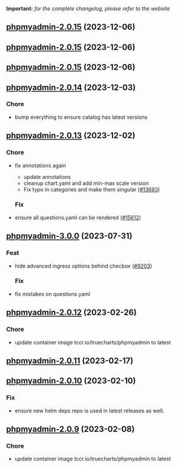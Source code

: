**Important:**
*for the complete changelog, please refer to the website*





## [phpmyadmin-2.0.15](https://github.com/truecharts/charts/compare/phpmyadmin-2.0.14...phpmyadmin-2.0.15) (2023-12-06)




## [phpmyadmin-2.0.15](https://github.com/truecharts/charts/compare/phpmyadmin-2.0.14...phpmyadmin-2.0.15) (2023-12-06)




## [phpmyadmin-2.0.15](https://github.com/truecharts/charts/compare/phpmyadmin-2.0.14...phpmyadmin-2.0.15) (2023-12-06)




## [phpmyadmin-2.0.14](https://github.com/truecharts/charts/compare/phpmyadmin-2.0.13...phpmyadmin-2.0.14) (2023-12-03)

### Chore

- bump everything to ensure catalog has latest versions
  
  


## [phpmyadmin-2.0.13](https://github.com/truecharts/charts/compare/phpmyadmin-3.0.0...phpmyadmin-2.0.13) (2023-12-02)

### Chore

- fix annotations again
  - update annotations
  - cleanup chart.yaml and add min-max scale version
  - Fix typo in categories and make them singular ([#13693](https://github.com/truecharts/charts/issues/13693))
  
  ### Fix

- ensure all questions.yaml can be rendered ([#15612](https://github.com/truecharts/charts/issues/15612))
  
  











## [phpmyadmin-3.0.0](https://github.com/truecharts/charts/compare/phpmyadmin-2.0.12...phpmyadmin-3.0.0) (2023-07-31)

### Feat

- hide advanced ingress options behind checbox ([#9203](https://github.com/truecharts/charts/issues/9203))
  
  ### Fix

- fix mistakes on questions.yaml
  
  


## [phpmyadmin-2.0.12](https://github.com/truecharts/charts/compare/phpmyadmin-2.0.11...phpmyadmin-2.0.12) (2023-02-26)

### Chore

- update container image tccr.io/truecharts/phpmyadmin to latest
  
  


## [phpmyadmin-2.0.11](https://github.com/truecharts/charts/compare/phpmyadmin-2.0.10...phpmyadmin-2.0.11) (2023-02-17)




## [phpmyadmin-2.0.10](https://github.com/truecharts/charts/compare/phpmyadmin-2.0.9...phpmyadmin-2.0.10) (2023-02-10)

### Fix

- ensure new helm deps repo is used in latest releases as well.
  
  


## [phpmyadmin-2.0.9](https://github.com/truecharts/charts/compare/phpmyadmin-2.0.8...phpmyadmin-2.0.9) (2023-02-08)

### Chore

- update container image tccr.io/truecharts/phpmyadmin to latest
  
  
